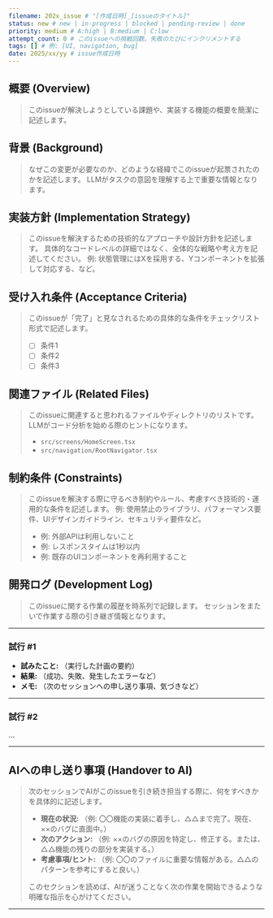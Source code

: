 ```yaml
---
filename: 202x_issue # "[作成日時]_[issueのタイトル]"
status: new # new | in-progress | blocked | pending-review | done
priority: medium # A:high | B:medium | C:low
attempt_count: 0 # このissueへの挑戦回数。失敗のたびにインクリメントする
tags: [] # 例: [UI, navigation, bug]
date: 2025/xx/yy # issue作成日時
---
```


## 概要 (Overview)

> このissueが解決しようとしている課題や、実装する機能の概要を簡潔に記述します。

## 背景 (Background)

> なぜこの変更が必要なのか、どのような経緯でこのissueが起票されたのかを記述します。
> LLMがタスクの意図を理解する上で重要な情報となります。

## 実装方針 (Implementation Strategy)

> このissueを解決するための技術的なアプローチや設計方針を記述します。
> 具体的なコードレベルの詳細ではなく、全体的な戦略や考え方を記述してください。
> 例: 状態管理にはXを採用する、Yコンポーネントを拡張して対応する、など。

## 受け入れ条件 (Acceptance Criteria)

> このissueが「完了」と見なされるための具体的な条件をチェックリスト形式で記述します。
>
> - [ ] 条件1
> - [ ] 条件2
> - [ ] 条件3

## 関連ファイル (Related Files)

> このissueに関連すると思われるファイルやディレクトリのリストです。
> LLMがコード分析を始める際のヒントになります。
>
> - `src/screens/HomeScreen.tsx`
> - `src/navigation/RootNavigator.tsx`

## 制約条件 (Constraints)

> このissueを解決する際に守るべき制約やルール、考慮すべき技術的・運用的な条件を記述します。
> 例: 使用禁止のライブラリ、パフォーマンス要件、UIデザインガイドライン、セキュリティ要件など。
>
> - 例: 外部APIは利用しないこと
> - 例: レスポンスタイムは1秒以内
> - 例: 既存のUIコンポーネントを再利用すること

## 開発ログ (Development Log)

> このissueに関する作業の履歴を時系列で記録します。
> セッションをまたいで作業する際の引き継ぎ情報となります。

---
### 試行 #1

- **試みたこと:** （実行した計画の要約）
- **結果:** （成功、失敗、発生したエラーなど）
- **メモ:** （次のセッションへの申し送り事項、気づきなど）

---
### 試行 #2
...

---

## AIへの申し送り事項 (Handover to AI)

> 次のセッションでAIがこのissueを引き続き担当する際に、何をすべきかを具体的に記述します。
>
> - **現在の状況:** （例: 〇〇機能の実装に着手し、△△まで完了。現在、××のバグに直面中。）
> - **次のアクション:** （例: ××のバグの原因を特定し、修正する。または、△△機能の残りの部分を実装する。）
> - **考慮事項/ヒント:** （例: 〇〇のファイルに重要な情報がある。△△のパターンを参考にすると良い。）
>
> このセクションを読めば、AIが迷うことなく次の作業を開始できるような明確な指示を心がけてください。


---
